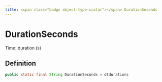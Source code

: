 ```yaml
---
title: <span class="badge object-type-scalar"></span> DurationSeconds
---
```

# <span class="badge object-type-scalar"></span> DurationSeconds

Time: duration (s)

## Definition

```java
public static final String DurationSeconds = dtdurations
```
